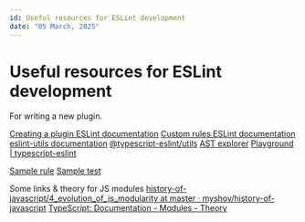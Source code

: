 ```yaml
---
id: Useful resources for ESLint development
date: "05 March, 2025"
---
```


# Useful resources for ESLint development

For writing a new plugin.

[Creating a plugin ESLint documentation](https://eslint.org/docs/latest/extend/plugins#creating-a-plugin)
[Custom rules ESLint documentation](https://eslint.org/docs/latest/extend/custom-rule-tutorial)
[eslint-utils documentation](https://eslint-community.github.io/eslint-utils/)
[@typescript-eslint/utils](https://typescript-eslint.io/packages/utils/)
[AST explorer](https://astexplorer.net/)
[Playground | typescript-eslint](https://typescript-eslint.io/play/#ts=5.5.2&showAST=es&fileType=.ts&code=FBA&eslintrc=&tsconfig=&tokens=false)

[Sample rule](https://github.com/typescript-eslint/typescript-eslint/blob/main/packages/eslint-plugin/src/rules/adjacent-overload-signatures.ts)
[Sample test](https://github.com/typescript-eslint/typescript-eslint/blob/main/packages/eslint-plugin/tests/rules/adjacent-overload-signatures.test.ts)

Some links & theory for JS modules
[history-of-javascript/4_evolution_of_js_modularity at master · myshov/history-of-javascript](https://github.com/myshov/history-of-javascript/tree/master/4_evolution_of_js_modularity)
[TypeScript: Documentation - Modules - Theory](https://www.typescriptlang.org/docs/handbook/modules/theory.html)
